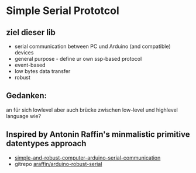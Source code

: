 # Simple Serial Prototcol

## ziel dieser lib 
* serial communication between PC und Arduino (and compatible) devices
* general purpose - define ur own ssp-based protocol
* event-based
* low bytes data transfer
* robust

## Gedanken:
an für sich lowlevel aber auch brücke zwischen low-level und highlevel language
wie? 

## Inspired by Antonin Raffin's minmalistic primitive datentypes approach
* [simple-and-robust-computer-arduino-serial-communication](https://medium.com/@araffin/simple-and-robust-computer-arduino-serial-communication-f91b95596788)
* gitrepo [araffin/arduino-robust-serial](https://github.com/araffin/arduino-robust-serial)
